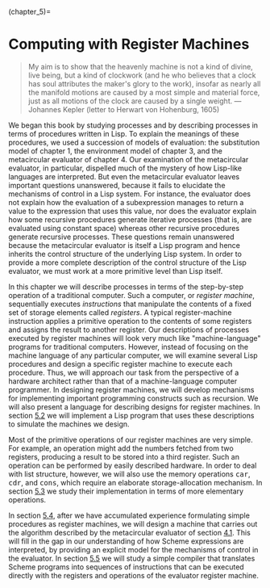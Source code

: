 (chapter_5)=
# Computing with Register Machines

> My aim is to show that the heavenly machine is not a kind of divine, live being, but a kind of clockwork (and he who believes that a clock has soul attributes the maker's glory to the work), insofar as nearly all the manifold motions are caused by a most simple and material force, just as all motions of the clock are caused by a single weight.
> &mdash; Johannes Kepler (letter to Herwart von Hohenburg, 1605)


We began this book by studying processes and by describing processes in terms of procedures written in Lisp. To explain the meanings of these procedures, we used a succession of models of evaluation: the substitution model of chapter&nbsp;1, the environment model of chapter&nbsp;3, and the metacircular evaluator of chapter&nbsp;4. Our examination of the metacircular evaluator, in particular, dispelled much of the mystery of how Lisp-like languages are interpreted. But even the metacircular evaluator leaves important questions unanswered, because it fails to elucidate the mechanisms of control in a Lisp system. For instance, the evaluator does not explain how the evaluation of a subexpression manages to return a value to the expression that uses this value, nor does the evaluator explain how some recursive procedures generate iterative processes (that is, are evaluated using constant space) whereas other recursive procedures generate recursive processes. These questions remain unanswered because the metacircular evaluator is itself a Lisp program and hence inherits the control structure of the underlying Lisp system. In order to provide a more complete description of the control structure of the Lisp evaluator, we must work at a more primitive level than Lisp itself.


In this chapter we will describe processes in terms of the step-by-step operation of a traditional computer. Such a computer, or <a name="index_term_5458"></a>*register machine*, sequentially executes *instructions* that manipulate the contents of a fixed set of storage elements called <a name="index_term_5460"></a>*registers*. A typical register-machine instruction applies a primitive operation to the contents of some registers and assigns the result to another register. Our descriptions of processes executed by register machines will look very much like "machine-language" programs for traditional computers. However, instead of focusing on the machine language of any particular computer, we will examine several Lisp procedures and design a specific register machine to execute each procedure. Thus, we will approach our task from the perspective of a hardware architect rather than that of a machine-language computer programmer. In designing register machines, we will develop mechanisms for implementing important programming constructs such as recursion. We will also present a language for describing designs for register machines. In section <a href="chapter_5_section_2.html#%_sec_5.2">5.2</a> we will implement a Lisp program that uses these descriptions to simulate the machines we design.


Most of the primitive operations of our register machines are very simple. For example, an operation might add the numbers fetched from two registers, producing a result to be stored into a third register. Such an operation can be performed by easily described hardware. In order to deal with list structure, however, we will also use the memory operations <tt>car</tt>, <tt>cdr</tt>, and <tt>cons</tt>, which require an elaborate storage-allocation mechanism. In section <a href="chapter_5_section_3.html#%_sec_5.3">5.3</a> we study their implementation in terms of more elementary operations.


In section <a href="chapter_5_section_4.html#%_sec_5.4">5.4</a>, after we have accumulated experience formulating simple procedures as register machines, we will design a machine that carries out the algorithm described by the metacircular evaluator of section <a href="chapter_4_section_1.html#%_sec_4.1">4.1</a>. This will fill in the gap in our understanding of how Scheme expressions are interpreted, by providing an explicit model for the mechanisms of control in the evaluator. In section <a href="chapter_5_section_5.html#%_sec_5.5">5.5</a> we will study a simple compiler that translates Scheme programs into sequences of instructions that can be executed directly with the registers and operations of the evaluator register machine.
